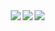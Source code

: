 <a>
  <img align="right" src="https://github-readme-streak-stats.herokuapp.com/?user=FiniteStateGit&theme=onedark")/>
</a>
<a>
  <img align="right" src="https://via.placeholder.com/475x25/0D1117/0D1117/"/>
</a>
<a>
  <img align="right" src="https://github-readme-stats.vercel.app/api?username=finitestategit&show_icons=true&theme=onedark"/>
</a>
